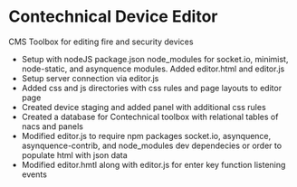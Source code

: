 # Contechnical Device Editor

CMS Toolbox for editing fire and security devices

* Setup with nodeJS package.json node_modules for socket.io, minimist,
  node-static, and asynquence modules. Added editor.html and editor.js
* Setup server connection via editor.js
* Added css and js directories with css rules and page layouts to editor page
* Created device staging and added panel with additional css rules
* Created a database for Contechnical toolbox with relational tables of nacs and panels
* Modified editor.js to require npm packages socket.io, asynquence, asynquence-contrib,
  and node_modules dev dependecies or order to populate html with json data
* Modified editor.hmtl along with editor.js for enter key function listening events
